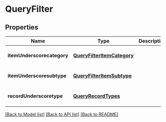 # QueryFilter

## Properties
Name | Type | Description | Notes
------------ | ------------- | ------------- | -------------
**itemUnderscorecategory** | [**QueryFilterItemCategory**](QueryFilterItemCategory.md) |  | [optional] [default to null]
**itemUnderscoresubtype** | [**QueryFilterItemSubtype**](QueryFilterItemSubtype.md) |  | [optional] [default to null]
**recordUnderscoretype** | [**QueryRecordTypes**](QueryRecordTypes.md) |  | [optional] [default to null]

[[Back to Model list]](../README.md#documentation-for-models) [[Back to API list]](../README.md#documentation-for-api-endpoints) [[Back to README]](../README.md)


